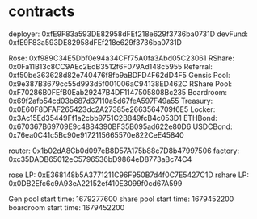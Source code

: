 # contracts
deployer: 0xfE9F83a593DE82958dFEf218e629f3736ba0731D
devFund: 0xfE9F83a593DE82958dFEf218e629f3736ba0731D

Rose: 0xf989C34E5Dbf0e94a34CFf75A0fa3Abd05C23061
RShare: 0x0Fa11B13c8CC9AEc2EdB3512f6F079Ad148c5955
Referral: 0xf50be363628d82e740476f8fb9aBDFD4F62dD4F5
Gensis Pool: 0x9e387B3679cc55d993d5f001006aC94138ED462C
RShare Pool: 0xF70286B0FEfB0Eab29247B4DF1147505808Bc235
Boardroom: 0x69f2afb54cd03b687d37110a5d67feA597F49a55
Treasury: 0x0E60F8DFAF265423dc2A27385e2663564709f6E5
Locker: 0x3Ac15Ed35449Ff1a2cbb9751C2B849fcB4c053D1
ETHBond: 0x670367B69709E9c4884390BF35B095ad622e80D6
USDCBond: 0x76ea0C41c5Bc90e9172115665570e822CeE45840

router: 0x1b02dA8Cb0d097eB8D57A175b88c7D8b47997506
factory: 0xc35DADB65012eC5796536bD9864eD8773aBc74C4

rose LP: 0xE368148b5A3771211C96F950B7d4f0C7E5427C1D
rshare LP: 0x0DB2Efc6c9A93eA22152ef410E3099f0cd67A599

Gen pool start time: 1679277600
share pool start time: 1679452200
boardroom start time: 1679452200

